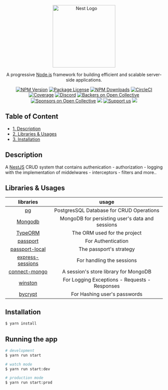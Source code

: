 <p align="center">
  <a href="http://nestjs.com/" target="blank"><img src="https://nestjs.com/img/logo-small.svg" width="200" alt="Nest Logo" /></a>
</p>

[circleci-image]: https://img.shields.io/circleci/build/github/nestjs/nest/master?token=abc123def456
[circleci-url]: https://circleci.com/gh/nestjs/nest

  <p align="center">A progressive <a href="http://nodejs.org" target="_blank">Node.js</a> framework for building efficient and scalable server-side applications.</p>
    <p align="center">
<a href="https://www.npmjs.com/~nestjscore" target="_blank"><img src="https://img.shields.io/npm/v/@nestjs/core.svg" alt="NPM Version" /></a>
<a href="https://www.npmjs.com/~nestjscore" target="_blank"><img src="https://img.shields.io/npm/l/@nestjs/core.svg" alt="Package License" /></a>
<a href="https://www.npmjs.com/~nestjscore" target="_blank"><img src="https://img.shields.io/npm/dm/@nestjs/common.svg" alt="NPM Downloads" /></a>
<a href="https://circleci.com/gh/nestjs/nest" target="_blank"><img src="https://img.shields.io/circleci/build/github/nestjs/nest/master" alt="CircleCI" /></a>
<a href="https://coveralls.io/github/nestjs/nest?branch=master" target="_blank"><img src="https://coveralls.io/repos/github/nestjs/nest/badge.svg?branch=master#9" alt="Coverage" /></a>
<a href="https://discord.gg/G7Qnnhy" target="_blank"><img src="https://img.shields.io/badge/discord-online-brightgreen.svg" alt="Discord"/></a>
<a href="https://opencollective.com/nest#backer" target="_blank"><img src="https://opencollective.com/nest/backers/badge.svg" alt="Backers on Open Collective" /></a>
<a href="https://opencollective.com/nest#sponsor" target="_blank"><img src="https://opencollective.com/nest/sponsors/badge.svg" alt="Sponsors on Open Collective" /></a>
  <a href="https://paypal.me/kamilmysliwiec" target="_blank"><img src="https://img.shields.io/badge/Donate-PayPal-ff3f59.svg"/></a>
    <a href="https://opencollective.com/nest#sponsor"  target="_blank"><img src="https://img.shields.io/badge/Support%20us-Open%20Collective-41B883.svg" alt="Support us"></a>
  <a href="https://twitter.com/nestframework" target="_blank"><img src="https://img.shields.io/twitter/follow/nestframework.svg?style=social&label=Follow"></a>
</p>




## Table of Content

  - [1. Description](#1-description)
  - [2. Libraries & Usages](#2-libraries--usages)
  - [3. Installation](#3-installation)



## Description
A [NestJS](https://nestjs.com/) CRUD system that contains authenication - authorization - logging with the implementation of middelwares - interceptors - filters  and more..


## Libraries & Usages

| libraries | usage
| :---:   | :---: |
     [pg](https://www.npmjs.com/package/pg)    | PostgresSQL Database for CRUD Operations       |
| [Mongodb](https://www.npmjs.com/package/mongodb) | MongoDB for persisting user's data and sessions  |
| [TypeORM](https://typeorm.io/) | The ORM used for the project   |
| [passport](https://www.passportjs.org/) | For Authentication |
| [passport-local](https://www.passportjs.org/packages/passport-local/) | The passport's strategy | |  |
|[express-sessions](https://www.npmjs.com/package/express-session)  | For handling the sessions |
|[connect-mongo](https://www.npmjs.com/package/connect-mongo) | A session's store library for MongoDB |
| [winston](https://www.npmjs.com/package/winston) | For Logging Exceptions - Requests - Responses | |  |  |  |
| [bycrypt](https://www.npmjs.com/package/bcrypt) | For Hashing user's passwords |




## Installation

```bash
$ yarn install
```

## Running the app

```bash
# development
$ yarn run start

# watch mode
$ yarn run start:dev

# production mode
$ yarn run start:prod
```
